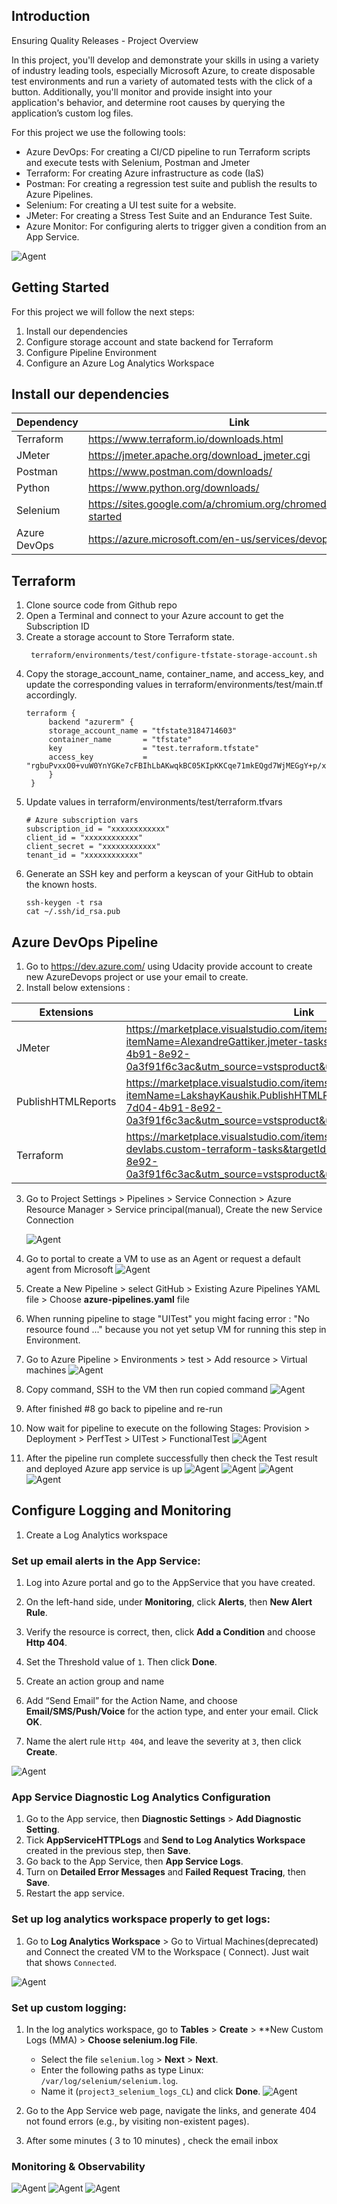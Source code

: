 ## Introduction
Ensuring Quality Releases - Project Overview

In this project, you'll develop and demonstrate your skills in using a variety of industry leading tools, especially Microsoft Azure, to create disposable test environments and run a variety of automated tests with the click of a button. Additionally, you'll monitor and provide insight into your application's behavior, and determine root causes by querying the application’s custom log files.

For this project we use the following tools:

- Azure DevOps: For creating a CI/CD pipeline to run Terraform scripts and execute tests with Selenium, Postman and Jmeter
- Terraform: For creating Azure infrastructure as code (IaS)
- Postman: For creating a regression test suite and publish the results to Azure Pipelines.
- Selenium: For creating a UI test suite for a website.
- JMeter: For creating a Stress Test Suite and an Endurance Test Suite.
- Azure Monitor: For configuring alerts to trigger given a condition from an App Service.

![Agent](https://github.com/thanhtina8/udacityproject3/blob/main/Screenshoots/Project_Overview.png)
  

## Getting Started
For this project we will follow the next steps:
1. Install our dependencies
2. Configure storage account and state backend for Terraform
3. Configure Pipeline Environment
4. Configure an Azure Log Analytics Workspace

## Install our dependencies
| Dependency | Link |
| ------ | ------ |
| Terraform | https://www.terraform.io/downloads.html |
| JMeter |  https://jmeter.apache.org/download_jmeter.cgi|
| Postman | https://www.postman.com/downloads/ |
| Python | https://www.python.org/downloads/ |
| Selenium | https://sites.google.com/a/chromium.org/chromedriver/getting-started |
| Azure DevOps | https://azure.microsoft.com/en-us/services/devops/ |

## Terraform
1.  Clone source code from Github repo
2.  Open a Terminal and connect to your Azure account to get the Subscription ID
3. Create a storage account to Store Terraform state.
   ```
    terraform/environments/test/configure-tfstate-storage-account.sh
   ```
4. Copy the storage_account_name, container_name, and access_key, and update the corresponding values in terraform/environments/test/main.tf accordingly.
   ```
   terraform {
        backend "azurerm" {
        storage_account_name = "tfstate3184714603"
        container_name       = "tfstate"
        key                  = "test.terraform.tfstate"
        access_key           = "rgbuPvxxO0+vuW0YnYGKe7cFBIhLbAKwqkBC05KIpKKCqe71mkEQgd7WjMEGgY+p/xURslarX5ma+AStwAe9lw=="
        }
    }
   ```
5. Update values in terraform/environments/test/terraform.tfvars
      ```
      # Azure subscription vars
      subscription_id = "xxxxxxxxxxxx"
      client_id = "xxxxxxxxxxxx"
      client_secret = "xxxxxxxxxxxx"
      tenant_id = "xxxxxxxxxxxx"
      ```
6. Generate an SSH key and perform a keyscan of your GitHub to obtain the known hosts.
    ```
    ssh-keygen -t rsa
    cat ~/.ssh/id_rsa.pub
    ```
## Azure DevOps Pipeline
1. Go to https://dev.azure.com/ using Udacity provide account to create new AzureDevops project or use your email to create.
2. Install below extensions :

|Extensions|Link|
|--|--|
|JMeter|https://marketplace.visualstudio.com/items?itemName=AlexandreGattiker.jmeter-tasks&targetId=625be685-7d04-4b91-8e92-0a3f91f6c3ac&utm_source=vstsproduct&utm_medium=ExtHubManageList|
|PublishHTMLReports|https://marketplace.visualstudio.com/items?itemName=LakshayKaushik.PublishHTMLReports&targetId=625be685-7d04-4b91-8e92-0a3f91f6c3ac&utm_source=vstsproduct&utm_medium=ExtHubManageList|
|Terraform|https://marketplace.visualstudio.com/items?itemName=ms-devlabs.custom-terraform-tasks&targetId=625be685-7d04-4b91-8e92-0a3f91f6c3ac&utm_source=vstsproduct&utm_medium=ExtHubManageList|

3. Go to Project Settings > Pipelines > Service Connection > Azure Resource Manager > Service principal(manual), Create the new Service Connection
   
   ![Agent](https://github.com/thanhtina8/udacityproject3/blob/main/Screenshoots/ServiceConnection.png)
4. Go to portal to create a VM to use as an Agent or request a default agent from Microsoft
    ![Agent](https://github.com/thanhtina8/udacityproject3/blob/main/Screenshoots/HostedAgent.png)
5. Create a New Pipeline > select GitHub > Existing Azure Pipelines YAML file > Choose  **azure-pipelines.yaml**  file

6. When running pipeline to stage "UITest" you might facing error : "No resource found ..." because you not yet setup VM for running this step in Environment.

7. Go to Azure Pipeline > Environments > test > Add resource > Virtual machines
   ![Agent](https://github.com/thanhtina8/udacityproject3/blob/main/Screenshoots/Azure_Test_Enviroment_Create.png)
8. Copy command, SSH to the VM then run copied command
 ![Agent](https://github.com/thanhtina8/udacityproject3/blob/main/Screenshoots/Azure_Test_Enviroment_VM.png)

9. After finished #8 go back to pipeline and re-run
10. Now wait for pipeline to execute on the following Stages: Provision > Deployment > PerfTest > UITest > FunctionalTest
    ![Agent](https://github.com/thanhtina8/udacityproject3/blob/main/Screenshoots/Azure_Pipeline_Overall.png)
14. After the pipeline run complete successfully then check the Test result and deployed Azure app service is up
    ![Agent](https://github.com/thanhtina8/udacityproject3/blob/main/Screenshoots/Azure_TestPlan_Report_1.png)
    ![Agent](https://github.com/thanhtina8/udacityproject3/blob/main/Screenshoots/Azure_TestPlan_Report_2.png)
    ![Agent](https://github.com/thanhtina8/udacityproject3/blob/main/Screenshoots/Azure_TestPlan_Report_3.png)
    ![Agent](https://github.com/thanhtina8/udacityproject3/blob/main/Screenshoots/Fake_RestAPI.png)
## Configure Logging and Monitoring
1. Create a Log Analytics workspace

### Set up email alerts in the App Service:
1. Log into Azure portal and go to the AppService that you have created.
2. On the left-hand side, under **Monitoring**, click **Alerts**, then **New Alert Rule**.



3. Verify the resource is correct, then, click **Add a Condition** and choose **Http 404**.



4. Set the Threshold value of `1`. Then click **Done**.
5. Create an action group and name
6. Add “Send Email” for the Action Name, and choose **Email/SMS/Push/Voice** for the action type, and enter your email. Click **OK**.
7. Name the alert rule `Http 404`, and leave the severity at `3`, then click **Create**.

 ![Agent](https://github.com/thanhtina8/udacityproject3/blob/main/Screenshoots/Monitoring_Alert404_Rule.png)
### App Service Diagnostic Log Analytics Configuration

1. Go to the App service, then **Diagnostic Settings** > **Add Diagnostic Setting**.
2. Tick **AppServiceHTTPLogs** and **Send to Log Analytics Workspace** created in the previous step, then **Save**.
3. Go back to the App Service, then **App Service Logs**.
4. Turn on **Detailed Error Messages** and **Failed Request Tracing**, then **Save**.
5. Restart the app service.

###  Set up log analytics workspace properly to get logs:

1. Go to **Log Analytics Workspace** > Go to Virtual Machines(deprecated) and Connect the created VM to the Workspace ( Connect). Just wait that shows `Connected`.

 ![Agent](https://github.com/thanhtina8/udacityproject3/blob/main/Screenshoots/Monitoring_LogAnalytic_ConnectedVM.png)

### Set up custom logging:

1. In the log analytics workspace, go to **Tables** > **Create** > **New Custom Logs (MMA) > **Choose selenium.log File**.
   - Select the file `selenium.log` > **Next** > **Next**.
   - Enter the following paths as type Linux: `/var/log/selenium/selenium.log`.
   - Name it (`project3_selenium_logs_CL`) and click **Done**.
 ![Agent](https://github.com/thanhtina8/udacityproject3/blob/main/Screenshoots/Monitoring_LogAnalytic_CustomLog.png)

2. Go to the App Service web page, navigate the links, and generate 404 not found errors (e.g., by visiting non-existent pages).

3. After some minutes ( 3 to 10 minutes) , check the email inbox

### Monitoring & Observability

 ![Agent](https://github.com/thanhtina8/udacityproject3/blob/main/Screenshoots/Monitoring_Alert_Email.png)
 ![Agent](https://github.com/thanhtina8/udacityproject3/blob/main/Screenshoots/Monitoring_LogAnalytic_404.png)
 ![Agent](https://github.com/thanhtina8/udacityproject3/blob/main/Screenshoots/Monitoring_LogAnalytic_Selenium.png)



